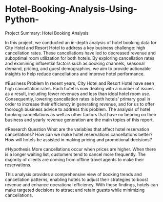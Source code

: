 # Hotel-Booking-Analysis-Using-Python-
Project Summary: Hotel Booking Analysis

In this project, we conducted an in-depth analysis of hotel booking data for City Hotel and Resort Hotel to address a key business challenge: high cancellation rates. These cancellations have led to decreased revenue and suboptimal room utilization for both hotels. By exploring cancellation rates and examining influential factors such as booking channels, seasonal demand, pricing, and guest demographics, we aim to provide actionable insights to help reduce cancellations and improve hotel performance.

#Business Problem
In recent years, City Hotel and Resort Hotel have seen high cancellation rates. Each hotel is now dealing with a number of issues as a result, including fewer revenues and less than ideal hotel room use. Consequently, lowering cancellation rates is both hotels' primary goal in order to increase their efficiency in generating revenue, and for us to offer thorough business advice to address this problem.
The analysis of hotel booking cancellations as well as other factors that have no bearing on their business and yearly revenue generation are the main topics of this report.

#Research Question
What are the variables that affect hotel reservation cancellations?
How can we make hotel reservations cancellations better?
How will hotels be assisted in making pricing and promotional decisions?

#Hypothesis
More cancellations occur when prices are higher.
When there is a longer waiting list, customers tend to cancel more frequently.
The majority of clients are coming from offline travel agents to make their reservations.

This analysis provides a comprehensive view of booking trends and cancellation patterns, enabling hotels to adjust their strategies to boost revenue and enhance operational efficiency. With these findings, hotels can make targeted decisions to attract and retain guests while minimizing cancellations.
